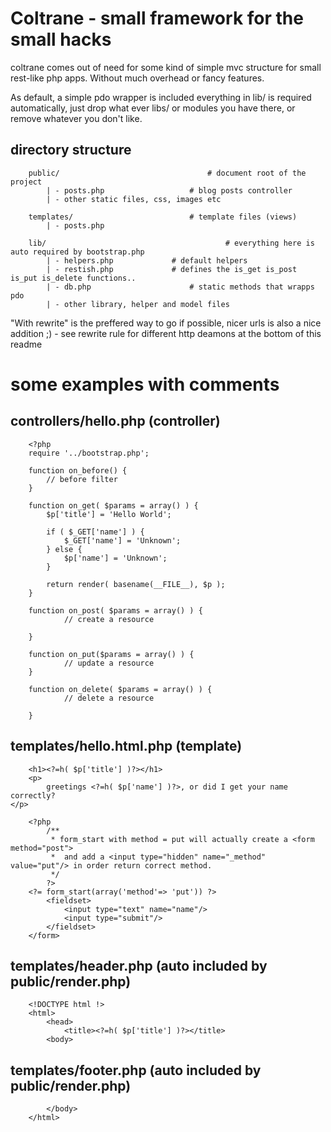 # Coltrane - small framework for the small hacks

coltrane comes out of need for some kind of simple mvc structure for small rest-like php apps.
Without much overhead or fancy features.

As default, a simple pdo wrapper is included
everything in lib/ is required automatically, just drop what ever libs/ or modules you have there, or remove whatever you don't like.

## directory structure 

		public/									# document root of the project
			| - posts.php					# blog posts controller
			| -	other static files, css, images etc

		templates/							# template files (views)
			| - posts.php

		lib/										# everything here is auto required by bootstrap.php
			| - helpers.php				# default helpers
			| - restish.php				# defines the is_get is_post is_put is_delete functions..
			| - db.php						# static methods that wrapps pdo
			| - other library, helper and model files


"With rewrite" is the preffered way to go if possible, nicer urls is also a nice addition ;)
	- see rewrite rule for different http deamons at the bottom of this readme


# some examples with comments

## controllers/hello.php (controller)

		<?php
		require '../bootstrap.php';

		function on_before() {
			// before filter
		}

		function on_get( $params = array() ) {
			$p['title'] = 'Hello World';

			if ( $_GET['name'] ) {
				$_GET['name'] = 'Unknown';
			} else {
				$p['name'] = 'Unknown';
			}

			return render( basename(__FILE__), $p );
		}

		function on_post( $params = array() ) {
				// create a resource

		}

		function on_put($params = array() ) {
				// update a resource
		}

		function on_delete( $params = array() ) {
				// delete a resource

		}


## templates/hello.html.php (template)

		<h1><?=h( $p['title'] )?></h1>
		<p>
			greetings <?=h( $p['name'] )?>, or did I get your name correctly?
    </p>

		<?php
			/**
			 * form_start with method = put will actually create a <form method="post">
			 *	and add a <input type="hidden" name="_method" value="put"/> in order return correct method.
			 */
			?>
		<?= form_start(array('method'=> 'put')) ?>
			<fieldset>
				<input type="text" name="name"/>
				<input type="submit"/>
			</fieldset>
		</form>

## templates/header.php (auto included by public/render.php)

		<!DOCTYPE html !>
		<html>
			<head>
				<title><?=h( $p['title'] )?></title>
			<body>

## templates/footer.php (auto included by public/render.php)

			</body>
		</html>

